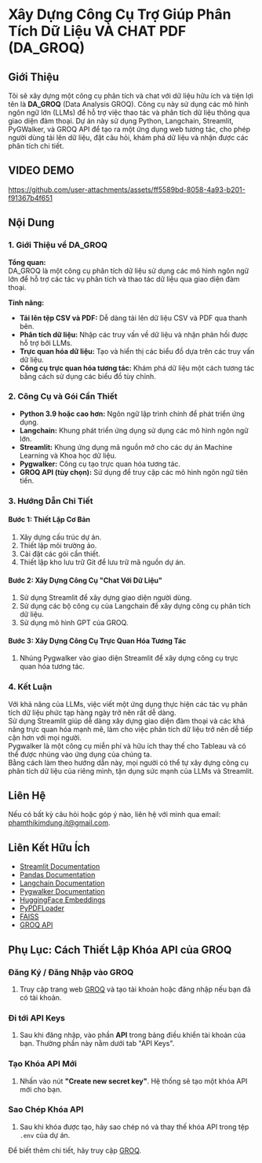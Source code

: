 # Xây Dựng Công Cụ Trợ Giúp Phân Tích Dữ Liệu VÀ CHAT PDF (DA_GROQ)

## Giới Thiệu

Tôi sẽ xây dựng một công cụ phân tích và chat với dữ liệu hữu ích và tiện lợi tên là **DA_GROQ** (Data Analysis GROQ). Công cụ này sử dụng các mô hình ngôn ngữ lớn (LLMs) để hỗ trợ việc thao tác và phân tích dữ liệu thông qua giao diện đàm thoại. Dự án này sử dụng Python, Langchain, Streamlit, PyGWalker, và GROQ API để tạo ra một ứng dụng web tương tác, cho phép người dùng tải lên dữ liệu, đặt câu hỏi, khám phá dữ liệu và nhận được các phân tích chi tiết.

## VIDEO DEMO
https://github.com/user-attachments/assets/ff5589bd-8058-4a93-b201-f91367b4f651

## Nội Dung

### 1. Giới Thiệu về DA_GROQ

**Tổng quan:**  
DA_GROQ là một công cụ phân tích dữ liệu sử dụng các mô hình ngôn ngữ lớn để hỗ trợ các tác vụ phân tích và thao tác dữ liệu qua giao diện đàm thoại.

**Tính năng:**
- **Tải lên tệp CSV và PDF:** Dễ dàng tải lên dữ liệu CSV và PDF qua thanh bên.
- **Phân tích dữ liệu:** Nhập các truy vấn về dữ liệu và nhận phản hồi được hỗ trợ bởi LLMs.
- **Trực quan hóa dữ liệu:** Tạo và hiển thị các biểu đồ dựa trên các truy vấn dữ liệu.
- **Công cụ trực quan hóa tương tác:** Khám phá dữ liệu một cách tương tác bằng cách sử dụng các biểu đồ tùy chỉnh.

### 2. Công Cụ và Gói Cần Thiết

- **Python 3.9 hoặc cao hơn:** Ngôn ngữ lập trình chính để phát triển ứng dụng.
- **Langchain:** Khung phát triển ứng dụng sử dụng các mô hình ngôn ngữ lớn.
- **Streamlit:** Khung ứng dụng mã nguồn mở cho các dự án Machine Learning và Khoa học dữ liệu.
- **Pygwalker:** Công cụ tạo trực quan hóa tương tác.
- **GROQ API (tùy chọn):** Sử dụng để truy cập các mô hình ngôn ngữ tiên tiến.

### 3. Hướng Dẫn Chi Tiết

#### Bước 1: Thiết Lập Cơ Bản
1. Xây dựng cấu trúc dự án.
2. Thiết lập môi trường ảo.
3. Cài đặt các gói cần thiết.
4. Thiết lập kho lưu trữ Git để lưu trữ mã nguồn dự án.

#### Bước 2: Xây Dựng Công Cụ "Chat Với Dữ Liệu"
1. Sử dụng Streamlit để xây dựng giao diện người dùng.
2. Sử dụng các bộ công cụ của Langchain để xây dựng công cụ phân tích dữ liệu.
3. Sử dụng mô hình GPT của GROQ.

#### Bước 3: Xây Dựng Công Cụ Trực Quan Hóa Tương Tác
1. Nhúng Pygwalker vào giao diện Streamlit để xây dựng công cụ trực quan hóa tương tác.

### 4. Kết Luận

Với khả năng của LLMs, việc viết một ứng dụng thực hiện các tác vụ phân tích dữ liệu phức tạp hàng ngày trở nên rất dễ dàng.  
Sử dụng Streamlit giúp dễ dàng xây dựng giao diện đàm thoại và các khả năng trực quan hóa mạnh mẽ, làm cho việc phân tích dữ liệu trở nên dễ tiếp cận hơn với mọi người.  
Pygwalker là một công cụ miễn phí và hữu ích thay thế cho Tableau và có thể được nhúng vào ứng dụng của chúng ta.  
Bằng cách làm theo hướng dẫn này, mọi người có thể tự xây dựng công cụ phân tích dữ liệu của riêng mình, tận dụng sức mạnh của LLMs và Streamlit.

## Liên Hệ

Nếu có bất kỳ câu hỏi hoặc góp ý nào, liên hệ với mình qua email: [phamthikimdung.it@gmail.com](mailto:phamthikimdung.it@gmail.com).

## Liên Kết Hữu Ích

- [Streamlit Documentation](https://docs.streamlit.io/)
- [Pandas Documentation](https://pandas.pydata.org/docs/)
- [Langchain Documentation](https://langchain.readthedocs.io/)
- [Pygwalker Documentation](https://pygwalker.github.io/)
- [HuggingFace Embeddings](https://huggingface.co/docs/transformers/embeddings)
- [PyPDFLoader](https://pypdfloader.readthedocs.io/)
- [FAISS](https://faiss.ai/)
- [GROQ API](https://groq.com/docs/api)

## Phụ Lục: Cách Thiết Lập Khóa API của GROQ

### Đăng Ký / Đăng Nhập vào GROQ

1. Truy cập trang web [GROQ](https://groq.com/) và tạo tài khoản hoặc đăng nhập nếu bạn đã có tài khoản.

### Đi tới API Keys

1. Sau khi đăng nhập, vào phần **API** trong bảng điều khiển tài khoản của bạn. Thường phần này nằm dưới tab "API Keys".

### Tạo Khóa API Mới

1. Nhấn vào nút **"Create new secret key"**. Hệ thống sẽ tạo một khóa API mới cho bạn.

### Sao Chép Khóa API

1. Sau khi khóa được tạo, hãy sao chép nó và thay thế khóa API trong tệp `.env` của dự án.

Để biết thêm chi tiết, hãy truy cập [GROQ](https://groq.com/docs/api).

